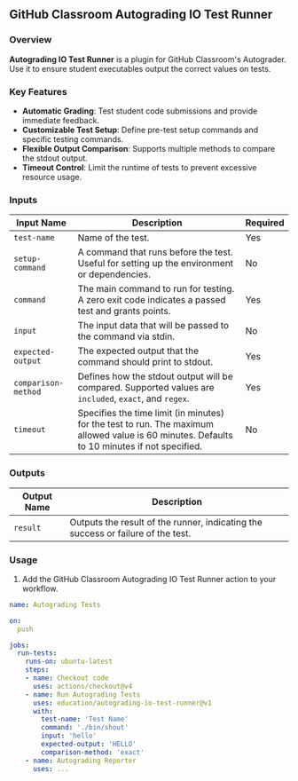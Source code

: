 ## GitHub Classroom Autograding IO Test Runner

### Overview
**Autograding IO Test Runner** is a plugin for GitHub Classroom's Autograder. Use it to ensure student executables output the correct values on tests.

### Key Features
- **Automatic Grading**: Test student code submissions and provide immediate feedback.
- **Customizable Test Setup**: Define pre-test setup commands and specific testing commands.
- **Flexible Output Comparison**: Supports multiple methods to compare the stdout output.
- **Timeout Control**: Limit the runtime of tests to prevent excessive resource usage.

### Inputs

| Input Name | Description | Required |
|------------|-------------|----------|
| `test-name` | Name of the test. | Yes |
| `setup-command` | A command that runs before the test. Useful for setting up the environment or dependencies. | No |
| `command` | The main command to run for testing. A zero exit code indicates a passed test and grants points. | Yes |
| `input` | The input data that will be passed to the command via stdin. | No |
| `expected-output` | The expected output that the command should print to stdout. | Yes |
| `comparison-method` | Defines how the stdout output will be compared. Supported values are `included`, `exact`, and `regex`. | Yes |
| `timeout` | Specifies the time limit (in minutes) for the test to run. The maximum allowed value is 60 minutes. Defaults to 10 minutes if not specified. | No |

### Outputs

| Output Name | Description |
|-------------|-------------|
| `result` | Outputs the result of the runner, indicating the success or failure of the test. |

### Usage

1. Add the GitHub Classroom Autograding IO Test Runner action to your workflow.

```yaml
name: Autograding Tests

on:
  push

jobs:
  run-tests:
    runs-on: ubuntu-latest
    steps:
    - name: Checkout code
      uses: actions/checkout@v4
    - name: Run Autograding Tests
      uses: education/autograding-io-test-runner@v1
      with:
        test-name: 'Test Name'
        command: './bin/shout'
        input: 'hello'
        expected-output: 'HELLO'
        comparison-method: 'exact'
    - name: Autograding Reporter
      uses: ...
